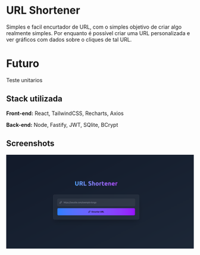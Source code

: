
# URL Shortener

Simples e facil encurtador de URL, com o simples objetivo de criar algo realmente simples.
Por enquanto é possível criar uma URL personalizada e ver gráficos com dados sobre o cliques de tal URL.

# Futuro
Teste unitarios

## Stack utilizada

**Front-end:** React, TailwindCSS, Recharts, Axios

**Back-end:** Node, Fastify, JWT, SQlite, BCrypt


## Screenshots

![alt text](short.png)

